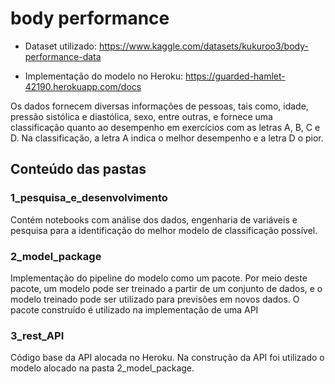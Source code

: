 # body performance

* Dataset utilizado: 
https://www.kaggle.com/datasets/kukuroo3/body-performance-data

* Implementação do modelo no Heroku:
https://guarded-hamlet-42190.herokuapp.com/docs

Os dados fornecem diversas informações de pessoas, tais como, idade, pressão sistólica e diastólica, sexo, entre outras, e fornece uma classificação quanto ao desempenho em exercícios com as letras A, B, C e D. Na classificação, a letra A indica o melhor desempenho e a letra D o pior.

## Conteúdo das pastas

### 1_pesquisa_e_desenvolvimento

Contém notebooks com análise dos dados, engenharia de variáveis e pesquisa para a identificação do melhor modelo de classificação possível.

### 2_model_package

Implementação do pipeline do modelo como um pacote. Por meio deste pacote, um modelo pode ser treinado  a partir de um conjunto de dados, e o modelo treinado pode ser utilizado para previsões em novos dados. O pacote construído é utilizado na implementação de uma API

### 3_rest_API 

Código base da API alocada no Heroku. Na construção da API foi utilizado o modelo alocado na pasta 2_model_package.
